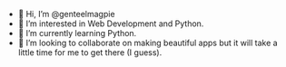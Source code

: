 - 👋 Hi, I’m @genteelmagpie
- 👀 I’m interested in Web Development and Python.
- 🌱 I’m currently learning Python.
- 💞️ I’m looking to collaborate on making beautiful apps but it will take a little time for me to get there (I guess).

<!---
genteelmagpie/genteelmagpie is a ✨ special ✨ repository because its `README.md` (this file) appears on your GitHub profile.
You can click the Preview link to take a look at your changes.
--->
